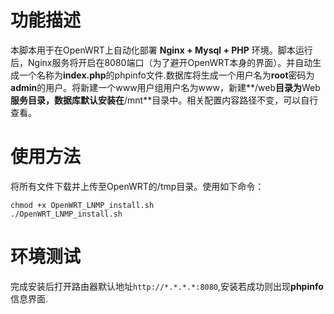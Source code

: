 # 功能描述

本脚本用于在OpenWRT上自动化部署 **Nginx  +  Mysql  + PHP** 环境。脚本运行后，Nginx服务将开启在8080端口（为了避开OpenWRT本身的界面）。并自动生成一个名称为**index.php**的phpinfo文件.数据库将生成一个用户名为**root**密码为**admin**的用户。将新建一个www用户组用户名为www，新建**/web**目录为**Web**服务目录，数据库默认安装在**/mnt**目录中。相关配置内容路径不变，可以自行查看。

# 使用方法

将所有文件下载并上传至OpenWRT的/tmp目录。使用如下命令：
```
chmod +x OpenWRT_LNMP_install.sh
./OpenWRT_LNMP_install.sh
```

# 环境测试

完成安装后打开路由器默认地址`http://*.*.*.*:8080`,安装若成功则出现**phpinfo**信息界面.


